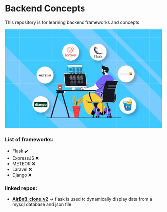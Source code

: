 # Backend Concepts

This repository is for learning backend frameworks and concepts

<p align="center"><img width="700" src="./images/frameworks.webp"> </p>

### List of frameworks:

* Flask :heavy_check_mark:
* ExpressJS :x:
* METEOR :x:
* Laravel :x:
* Django :x:

### linked repos:

* [**AirBnB_clone_v2**](AirBnB_clone_v2) -> flask is used to dynamically display data from a mysql database and json file.
